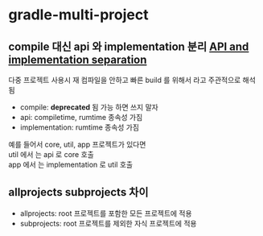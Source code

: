 # gradle-multi-project

## compile 대신 api 와 implementation 분리 [API and implementation separation](https://docs.gradle.org/current/userguide/java_library_plugin.html#sec:java_library_separation)

다중 프로젝트 사용시 재 컴파일을 안하고 빠른 build 를 위해서 라고 주관적으로 해석됨

- compile: **deprecated** 됨 가능 하면 쓰지 말자
- api: compiletime, rumtime 종속성 가짐
- implementation: rumtime 종속성 가짐

예를 들어서 core, util, app 프로젝트가 있다면  
util 에서 는 api 로 core 호출  
app 에서 는 implementation 로 util 호출  

## allprojects subprojects 차이

- allprojects: root 프로젝트를 포함한 모든 프로젝트에 적용
- subprojects: root 프로젝트를 제외한 자식 프로젝트에 적용